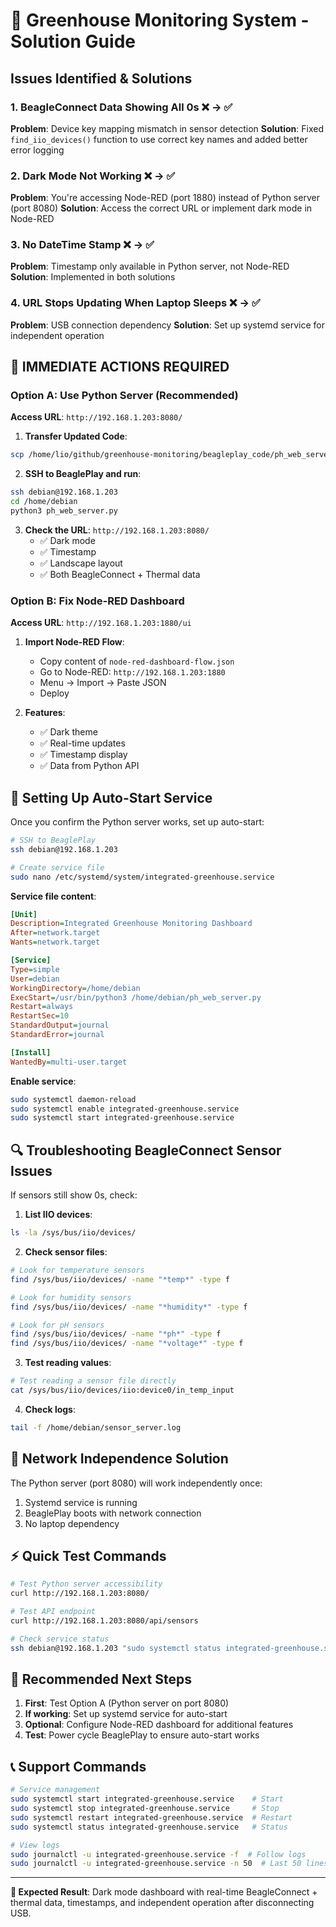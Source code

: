 # 🌱 Greenhouse Monitoring System - Solution Guide

## Issues Identified & Solutions

### 1. **BeagleConnect Data Showing All 0s** ❌ → ✅
**Problem**: Device key mapping mismatch in sensor detection
**Solution**: Fixed `find_iio_devices()` function to use correct key names and added better error logging

### 2. **Dark Mode Not Working** ❌ → ✅  
**Problem**: You're accessing Node-RED (port 1880) instead of Python server (port 8080)
**Solution**: Access the correct URL or implement dark mode in Node-RED

### 3. **No DateTime Stamp** ❌ → ✅
**Problem**: Timestamp only available in Python server, not Node-RED
**Solution**: Implemented in both solutions

### 4. **URL Stops Updating When Laptop Sleeps** ❌ → ✅
**Problem**: USB connection dependency
**Solution**: Set up systemd service for independent operation

## 🎯 **IMMEDIATE ACTIONS REQUIRED**

### Option A: Use Python Server (Recommended)
**Access URL**: `http://192.168.1.203:8080/`

1. **Transfer Updated Code**:
```bash
scp /home/lio/github/greenhouse-monitoring/beagleplay_code/ph_web_server.py debian@192.168.1.203:/home/debian/
```

2. **SSH to BeaglePlay and run**:
```bash
ssh debian@192.168.1.203
cd /home/debian
python3 ph_web_server.py
```

3. **Check the URL**: `http://192.168.1.203:8080/`
   - ✅ Dark mode
   - ✅ Timestamp
   - ✅ Landscape layout
   - ✅ Both BeagleConnect + Thermal data

### Option B: Fix Node-RED Dashboard
**Access URL**: `http://192.168.1.203:1880/ui`

1. **Import Node-RED Flow**:
   - Copy content of `node-red-dashboard-flow.json`
   - Go to Node-RED: `http://192.168.1.203:1880`
   - Menu → Import → Paste JSON
   - Deploy

2. **Features**:
   - ✅ Dark theme
   - ✅ Real-time updates
   - ✅ Timestamp display
   - ✅ Data from Python API

## 🔧 **Setting Up Auto-Start Service**

Once you confirm the Python server works, set up auto-start:

```bash
# SSH to BeaglePlay
ssh debian@192.168.1.203

# Create service file
sudo nano /etc/systemd/system/integrated-greenhouse.service
```

**Service file content**:
```ini
[Unit]
Description=Integrated Greenhouse Monitoring Dashboard
After=network.target
Wants=network.target

[Service]
Type=simple
User=debian
WorkingDirectory=/home/debian
ExecStart=/usr/bin/python3 /home/debian/ph_web_server.py
Restart=always
RestartSec=10
StandardOutput=journal
StandardError=journal

[Install]
WantedBy=multi-user.target
```

**Enable service**:
```bash
sudo systemctl daemon-reload
sudo systemctl enable integrated-greenhouse.service
sudo systemctl start integrated-greenhouse.service
```

## 🔍 **Troubleshooting BeagleConnect Sensor Issues**

If sensors still show 0s, check:

1. **List IIO devices**:
```bash
ls -la /sys/bus/iio/devices/
```

2. **Check sensor files**:
```bash
# Look for temperature sensors
find /sys/bus/iio/devices/ -name "*temp*" -type f

# Look for humidity sensors  
find /sys/bus/iio/devices/ -name "*humidity*" -type f

# Look for pH sensors
find /sys/bus/iio/devices/ -name "*ph*" -type f
find /sys/bus/iio/devices/ -name "*voltage*" -type f
```

3. **Test reading values**:
```bash
# Test reading a sensor file directly
cat /sys/bus/iio/devices/iio:device0/in_temp_input
```

4. **Check logs**:
```bash
tail -f /home/debian/sensor_server.log
```

## 📡 **Network Independence Solution**

The Python server (port 8080) will work independently once:
1. Systemd service is running 
2. BeaglePlay boots with network connection
3. No laptop dependency

## ⚡ **Quick Test Commands**

```bash
# Test Python server accessibility
curl http://192.168.1.203:8080/

# Test API endpoint
curl http://192.168.1.203:8080/api/sensors

# Check service status
ssh debian@192.168.1.203 "sudo systemctl status integrated-greenhouse.service"
```

## 🎯 **Recommended Next Steps**

1. **First**: Test Option A (Python server on port 8080)
2. **If working**: Set up systemd service for auto-start
3. **Optional**: Configure Node-RED dashboard for additional features
4. **Test**: Power cycle BeaglePlay to ensure auto-start works

## 📞 **Support Commands**

```bash
# Service management
sudo systemctl start integrated-greenhouse.service    # Start
sudo systemctl stop integrated-greenhouse.service     # Stop  
sudo systemctl restart integrated-greenhouse.service  # Restart
sudo systemctl status integrated-greenhouse.service   # Status

# View logs
sudo journalctl -u integrated-greenhouse.service -f  # Follow logs
sudo journalctl -u integrated-greenhouse.service -n 50  # Last 50 lines
```

---

**🌟 Expected Result**: Dark mode dashboard with real-time BeagleConnect + thermal data, timestamps, and independent operation after disconnecting USB.
